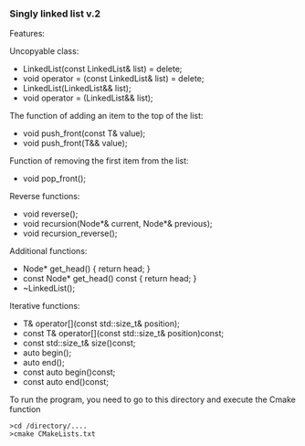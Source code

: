 ### Singly linked list v.2
Features:

Uncopyable class:
- LinkedList(const LinkedList<T>& list) = delete;
- void operator = (const LinkedList<T>& list) = delete;
- LinkedList(LinkedList<T>&& list);
- void operator = (LinkedList<T>&& list);

The function of adding an item to the top of the list:
- void push_front(const T& value);
- void push_front(T&& value);

Function of removing the first item from the list:
- void pop_front();

Reverse functions:
- void reverse();
- void recursion(Node*& current, Node*& previous);
- void recursion_reverse();

Additional functions:
- Node* get_head() { return head; }
- const Node* get_head() const { return head; }
- ~LinkedList();

Iterative functions:
- T& operator[](const std::size_t& position);
- const T& operator[](const std::size_t& position)const;
- const std::size_t& size()const;
- auto begin();
- auto end();
- const auto begin()const;
- const auto end()const;

To run the program, you need to go to this directory and execute the Cmake function

    >cd /directory/....
    >cmake CMakeLists.txt
